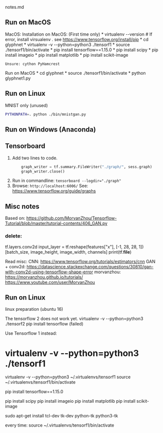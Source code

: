 notes.md


## Run on MacOS


MacOS:
Installation on MacOS: (First time only)
    * virtualenv --version # If error, install virsualenv . see https://www.tensorflow.org/install/pip
    * cd glyphnet
    * virtualenv -v --python=python3  ./tensorf1
    * source ./tensorf1/bin/activate
    * pip install tensorflow==1.15.0
    * pip install scipy
    * pip install imageio
    * pip install  matplotlib
    * pip install scikit-image

    Unsure: cython PyHamcrest

Run on MacOS
    * cd glyphnet
    * source ./tensorf1/bin/activate
    * python glyphnet1.py


## Run on Linux
MNIST only (unused)
```bash
PYTHONPATH=. python ./bin/mnistgan.py
```

## Run on Windows (Anaconda)


## Tensorboard
 1. Add two lines to code.
    ```python
        graph_writer = tf.summary.FileWriter("./graph/", sess.graph)
        graph_writer.close()
    ```
 2. Run in commandline:   `tensorboard --logdir="./graph"`
 3. Browse:  `http://localhost:6006/`
See: https://www.tensorflow.org/guide/graphs

## Misc notes
Based on:
https://github.com/MorvanZhou/Tensorflow-Tutorial/blob/master/tutorial-contents/406_GAN.py

### delete:
tf.layers.conv2d
input_layer = tf.reshape(features["x"], [-1, 28, 28, 1])
[batch_size, image_height, image_width, channels]
print(tf.__file__)


Read misc:
CNN:
https://www.tensorflow.org/tutorials/estimators/cnn
GAN + conv2d:
https://datascience.stackexchange.com/questions/30810/gan-with-conv2d-using-tensorflow-shape-error
morvanzhou:
https://morvanzhou.github.io/tutorials/
https://www.youtube.com/user/MorvanZhou




## Run on Linux
linux preparation (ubuntu 16)

The tensorflow 2 does not work yet.
virtualenv -v --python=python3  ./tensorf2
pip install tensorflow
(failed)

Use Tensorflow 1 instead:
# virtualenv -v --python=python3  ./tensorf1
virtualenv -v --python=python3  ~/.virtualenvs/tensorf1
source ~/.virtualenvs/tensorf1/bin/activate

pip install tensorflow==1.15.0


pip install scipy
pip install imageio
pip install matplotlib
pip install scikit-image

sudo apt-get install tcl-dev tk-dev python-tk python3-tk

every time:
source ~/.virtualenvs/tensorf1/bin/activate
